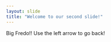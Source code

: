 ```yaml
---
layout: slide
title: "Welcome to our second slide!"
---
```

Big Fredo!!
Use the left arrow to go back!
